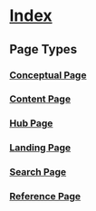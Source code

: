 # [Index](index.md)
## Page Types
### [Conceptual Page](pagetypes/conceptual.md)
### [Content Page](pagetypes/content.md)
### [Hub Page](pagetypes/hubpage.md)
### [Landing Page](pagetypes/landingpage.md)
### [Search Page](pagetypes/search.md)
### [Reference Page](pagetypes/system.string.yml)
